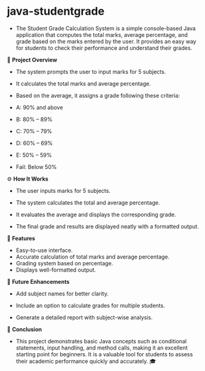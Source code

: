 # java-studentgrade
- The Student Grade Calculation System is a simple console-based Java application that computes the total marks, average percentage, and grade based on the marks entered by the user. It provides an easy way for students to check their performance and understand their grades.

🎯 **Project Overview**
- The system prompts the user to input marks for 5 subjects.

- It calculates the total marks and average percentage.

- Based on the average, it assigns a grade following these criteria:

- A: 90% and above

- B: 80% – 89%

- C: 70% – 79%

- D: 60% – 69%

- E: 50% – 59%

- Fail: Below 50%

⚙️ **How It Works**
- The user inputs marks for 5 subjects.

- The system calculates the total and average percentage.

- It evaluates the average and displays the corresponding grade.

- The final grade and results are displayed neatly with a formatted output.

🚀 **Features**
-  Easy-to-use interface.
-  Accurate calculation of total marks and average percentage.
-  Grading system based on percentage.
-  Displays well-formatted output.

🎁 **Future Enhancements**
- Add subject names for better clarity.

- Include an option to calculate grades for multiple students.

- Generate a detailed report with subject-wise analysis.

📌 **Conclusion**
- This project demonstrates basic Java concepts such as conditional statements, input handling, and method calls, making it an excellent starting point for beginners. It is a valuable tool for students to assess their academic performance quickly and accurately. 🎓
